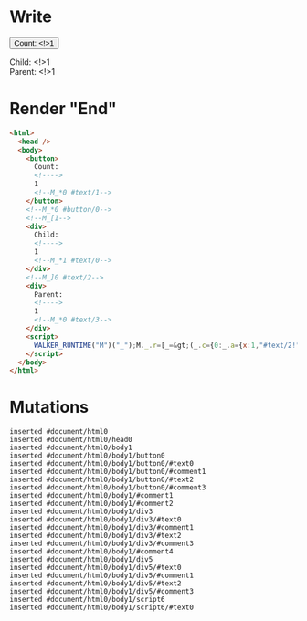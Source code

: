 # Write
  <button>Count: <!>1<!--M_*0 #text/1--></button><!--M_*0 #button/0--><!--M_[1--><div>Child: <!>1<!--M_*1 #text/0--></div><!--M_]0 #text/2--><div>Parent: <!>1<!--M_*0 #text/3--></div><script>WALKER_RUNTIME("M")("_");M._.r=[_=>(_.c={0:_.a={x:1,"#text/2!":_.b={},"#text/2(":_._["__tests__/tags/custom-tag.marko"]},1:_.b},_.b["/"]=_._["__tests__/template.marko_0_y/var"](_.a),_.c),0,"__tests__/template.marko_0_x",0];M._.w()</script>


# Render "End"
```html
<html>
  <head />
  <body>
    <button>
      Count: 
      <!---->
      1
      <!--M_*0 #text/1-->
    </button>
    <!--M_*0 #button/0-->
    <!--M_[1-->
    <div>
      Child: 
      <!---->
      1
      <!--M_*1 #text/0-->
    </div>
    <!--M_]0 #text/2-->
    <div>
      Parent: 
      <!---->
      1
      <!--M_*0 #text/3-->
    </div>
    <script>
      WALKER_RUNTIME("M")("_");M._.r=[_=&gt;(_.c={0:_.a={x:1,"#text/2!":_.b={},"#text/2(":_._["__tests__/tags/custom-tag.marko"]},1:_.b},_.b["/"]=_._["__tests__/template.marko_0_y/var"](_.a),_.c),0,"__tests__/template.marko_0_x",0];M._.w()
    </script>
  </body>
</html>
```

# Mutations
```
inserted #document/html0
inserted #document/html0/head0
inserted #document/html0/body1
inserted #document/html0/body1/button0
inserted #document/html0/body1/button0/#text0
inserted #document/html0/body1/button0/#comment1
inserted #document/html0/body1/button0/#text2
inserted #document/html0/body1/button0/#comment3
inserted #document/html0/body1/#comment1
inserted #document/html0/body1/#comment2
inserted #document/html0/body1/div3
inserted #document/html0/body1/div3/#text0
inserted #document/html0/body1/div3/#comment1
inserted #document/html0/body1/div3/#text2
inserted #document/html0/body1/div3/#comment3
inserted #document/html0/body1/#comment4
inserted #document/html0/body1/div5
inserted #document/html0/body1/div5/#text0
inserted #document/html0/body1/div5/#comment1
inserted #document/html0/body1/div5/#text2
inserted #document/html0/body1/div5/#comment3
inserted #document/html0/body1/script6
inserted #document/html0/body1/script6/#text0
```